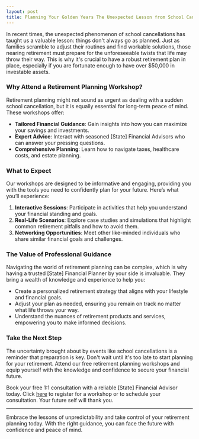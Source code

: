 ```yaml
---
layout: post
title: Planning Your Golden Years The Unexpected Lesson from School Cancellations  
---
```



In recent times, the unexpected phenomenon of school cancellations has taught us a valuable lesson: things don't always go as planned. Just as families scramble to adjust their routines and find workable solutions, those nearing retirement must prepare for the unforeseeable twists that life may throw their way. This is why it's crucial to have a robust retirement plan in place, especially if you are fortunate enough to have over $50,000 in investable assets.

### Why Attend a Retirement Planning Workshop?

Retirement planning might not sound as urgent as dealing with a sudden school cancellation, but it is equally essential for long-term peace of mind. These workshops offer:

- **Tailored Financial Guidance**: Gain insights into how you can maximize your savings and investments.
- **Expert Advice**: Interact with seasoned [State] Financial Advisors who can answer your pressing questions.
- **Comprehensive Planning**: Learn how to navigate taxes, healthcare costs, and estate planning.

### What to Expect

Our workshops are designed to be informative and engaging, providing you with the tools you need to confidently plan for your future. Here’s what you’ll experience:

1. **Interactive Sessions**: Participate in activities that help you understand your financial standing and goals.
2. **Real-Life Scenarios**: Explore case studies and simulations that highlight common retirement pitfalls and how to avoid them.
3. **Networking Opportunities**: Meet other like-minded individuals who share similar financial goals and challenges.

### The Value of Professional Guidance

Navigating the world of retirement planning can be complex, which is why having a trusted [State] Financial Planner by your side is invaluable. They bring a wealth of knowledge and experience to help you:

- Create a personalized retirement strategy that aligns with your lifestyle and financial goals.
- Adjust your plan as needed, ensuring you remain on track no matter what life throws your way.
- Understand the nuances of retirement products and services, empowering you to make informed decisions.

### Take the Next Step

The uncertainty brought about by events like school cancellations is a reminder that preparation is key. Don't wait until it's too late to start planning for your retirement. Attend our free retirement planning workshops and equip yourself with the knowledge and confidence to secure your financial future.

Book your free 1:1 consultation with a reliable [State] Financial Advisor today. Click [here](https://workshopsforretirement.com) to register for a workshop or to schedule your consultation. Your future self will thank you.

---

Embrace the lessons of unpredictability and take control of your retirement planning today. With the right guidance, you can face the future with confidence and peace of mind.